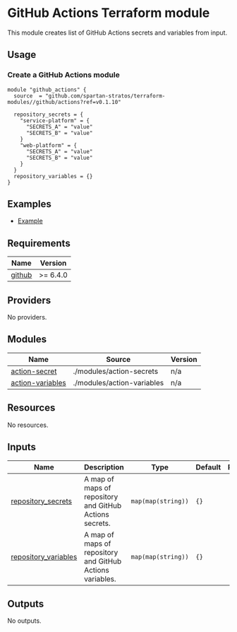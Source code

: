 # GitHub Actions Terraform module

This module creates list of GitHub Actions secrets and variables from input.

## Usage

### Create a GitHub Actions module

```hcl
module "github_actions" {
  source  = "github.com/spartan-stratos/terraform-modules//github/actions?ref=v0.1.10"

  repository_secrets = {
    "service-platform" = {
      "SECRETS_A" = "value"
      "SECRETS_B" = "value"
    }
    "web-platform" = {
      "SECRETS_A" = "value"
      "SECRETS_B" = "value"
    }
  }
  repository_variables = {}
}
```

## Examples

- [Example](./examples/complete/)

<!-- BEGIN_TF_DOCS -->

## Requirements

| Name                                                             | Version   |
|------------------------------------------------------------------|-----------|
| <a name="requirement_github"></a> [github](#requirement\_github) | \>= 6.4.0 |

## Providers

No providers.

## Modules

| Name                                                                                 | Source                     | Version |
|--------------------------------------------------------------------------------------|----------------------------|---------|
| <a name="module_action-secret"></a> [action-secret](#module\_action-secret)          | ./modules/action-secrets   | n/a     |
| <a name="module_action-variables"></a> [action-variables](#module\_action-variables) | ./modules/action-variables | n/a     |

## Resources

No resources.

## Inputs

| Name                                                                                             | Description                                               | Type               | Default | Required |
|--------------------------------------------------------------------------------------------------|-----------------------------------------------------------|--------------------|---------|:--------:|
| <a name="input_repository_secrets"></a> [repository\_secrets](#input\_repository\_secrets)       | A map of maps of repository and GitHub Actions secrets.   | `map(map(string))` | `{}`    |    no    |
| <a name="input_repository_variables"></a> [repository\_variables](#input\_repository\_variables) | A map of maps of repository and GitHub Actions variables. | `map(map(string))` | `{}`    |    no    |

## Outputs

No outputs.
<!-- END_TF_DOCS -->
